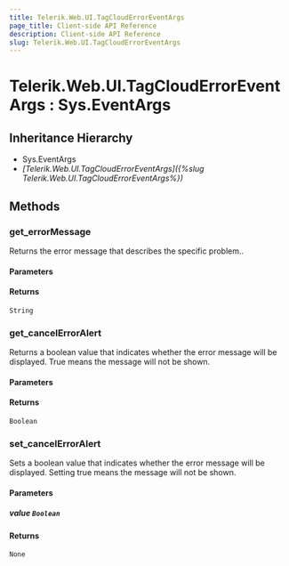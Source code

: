 ```yaml
---
title: Telerik.Web.UI.TagCloudErrorEventArgs
page_title: Client-side API Reference
description: Client-side API Reference
slug: Telerik.Web.UI.TagCloudErrorEventArgs
---
```


# Telerik.Web.UI.TagCloudErrorEventArgs : Sys.EventArgs

## Inheritance Hierarchy

* Sys.EventArgs
* *[Telerik.Web.UI.TagCloudErrorEventArgs]({%slug Telerik.Web.UI.TagCloudErrorEventArgs%})*

## Methods

###  get_errorMessage

Returns the error message that describes the specific problem.. 

#### Parameters

#### Returns

`String` 

###  get_cancelErrorAlert

Returns a boolean value that indicates whether the error message will be displayed. True means the message will not be shown. 

#### Parameters

#### Returns

`Boolean` 

###  set_cancelErrorAlert

Sets a boolean value that indicates whether the error message will be displayed. Setting true means the message will not be shown. 

#### Parameters

##### value `Boolean`

#### Returns

`None` 
